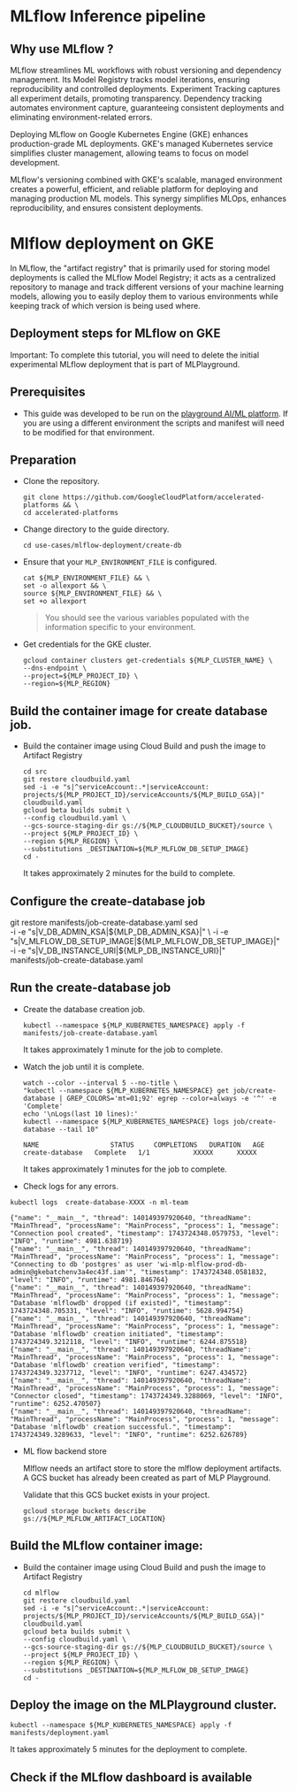 # MLflow Inference pipeline

## Why use MLflow ?

MLflow streamlines ML workflows with robust versioning and dependency
management. Its Model Registry tracks model iterations, ensuring reproducibility
and controlled deployments. Experiment Tracking captures all experiment details,
promoting transparency. Dependency tracking automates environment capture,
guaranteeing consistent deployments and eliminating environment-related errors.

Deploying MLflow on Google Kubernetes Engine (GKE) enhances production-grade ML
deployments. GKE's managed Kubernetes service simplifies cluster management,
allowing teams to focus on model development.

MLflow's versioning combined with GKE's scalable, managed environment creates a
powerful, efficient, and reliable platform for deploying and managing production
ML models. This synergy simplifies MLOps, enhances reproducibility, and ensures
consistent deployments.

# Mlflow deployment on GKE

In MLflow, the "artifact registry" that is primarily used for storing model
deployments is called the MLflow Model Registry; it acts as a centralized
repository to manage and track different versions of your machine learning
models, allowing you to easily deploy them to various environments while keeping
track of which version is being used where.

## Deployment steps for MLflow on GKE

Important: To complete this tutorial, you will need to delete the initial
experimental MLflow deployment that is part of MLPlayground.

## Prerequisites

- This guide was developed to be run on the
  [playground AI/ML platform](/platforms/gke-aiml/playground/README.md). If you
  are using a different environment the scripts and manifest will need to be
  modified for that environment.

## Preparation

- Clone the repository.

  ```shell
  git clone https://github.com/GoogleCloudPlatform/accelerated-platforms && \
  cd accelerated-platforms
  ```

- Change directory to the guide directory.

  ```shell
  cd use-cases/mlflow-deployment/create-db
  ```

- Ensure that your `MLP_ENVIRONMENT_FILE` is configured.

  ```shell
  cat ${MLP_ENVIRONMENT_FILE} && \
  set -o allexport && \
  source ${MLP_ENVIRONMENT_FILE} && \
  set +o allexport
  ```

  > You should see the various variables populated with the information specific
  > to your environment.

- Get credentials for the GKE cluster.

  ```shell
  gcloud container clusters get-credentials ${MLP_CLUSTER_NAME} \
  --dns-endpoint \
  --project=${MLP_PROJECT_ID} \
  --region=${MLP_REGION}
  ```

## Build the container image for create database job.

- Build the container image using Cloud Build and push the image to Artifact
  Registry

  ```shell
  cd src
  git restore cloudbuild.yaml
  sed -i -e "s|^serviceAccount:.*|serviceAccount: projects/${MLP_PROJECT_ID}/serviceAccounts/${MLP_BUILD_GSA}|" cloudbuild.yaml
  gcloud beta builds submit \
  --config cloudbuild.yaml \
  --gcs-source-staging-dir gs://${MLP_CLOUDBUILD_BUCKET}/source \
  --project ${MLP_PROJECT_ID} \
  --region ${MLP_REGION} \
  --substitutions _DESTINATION=${MLP_MLFLOW_DB_SETUP_IMAGE}
  cd -
  ```

  It takes approximately 2 minutes for the build to complete.

## Configure the create-database job

git restore manifests/job-create-database.yaml sed \
-i -e "s|V_DB_ADMIN_KSA|${MLP_DB_ADMIN_KSA}|" \
-i -e "s|V_MLFLOW_DB_SETUP_IMAGE|${MLP_MLFLOW_DB_SETUP_IMAGE}|"
\
-i -e "s|V_DB_INSTANCE_URI|${MLP_DB_INSTANCE_URI}|" \
manifests/job-create-database.yaml

## Run the create-database job

- Create the database creation job.

  ```shell
  kubectl --namespace ${MLP_KUBERNETES_NAMESPACE} apply -f manifests/job-create-database.yaml
  ```

  It takes approximately 1 minute for the job to complete.

- Watch the job until it is complete.

  ```shell
  watch --color --interval 5 --no-title \
  "kubectl --namespace ${MLP_KUBERNETES_NAMESPACE} get job/create-database | GREP_COLORS='mt=01;92' egrep --color=always -e '^' -e 'Complete'
  echo '\nLogs(last 10 lines):'
  kubectl --namespace ${MLP_KUBERNETES_NAMESPACE} logs job/create-database --tail 10"
  ```

  ```
  NAME                  STATUS     COMPLETIONS   DURATION   AGE
  create-database   Complete   1/1           XXXXX      XXXXX
  ```

  It takes approximately 1 minutes for the job to complete.

- Check logs for any errors.

```
kubectl logs  create-database-XXXX -n ml-team
```

```
{"name": "__main__", "thread": 140149397920640, "threadName": "MainThread", "processName": "MainProcess", "process": 1, "message": "Connection pool created", "timestamp": 1743724348.0579753, "level": "INFO", "runtime": 4981.638719}
{"name": "__main__", "thread": 140149397920640, "threadName": "MainThread", "processName": "MainProcess", "process": 1, "message": "Connecting to db 'postgres' as user 'wi-mlp-mlflow-prod-db-admin@gkebatchenv3a4ec43f.iam'", "timestamp": 1743724348.0581832, "level": "INFO", "runtime": 4981.846764}
{"name": "__main__", "thread": 140149397920640, "threadName": "MainThread", "processName": "MainProcess", "process": 1, "message": "Database 'mlflowdb' dropped (if existed)", "timestamp": 1743724348.705331, "level": "INFO", "runtime": 5628.994754}
{"name": "__main__", "thread": 140149397920640, "threadName": "MainThread", "processName": "MainProcess", "process": 1, "message": "Database 'mlflowdb' creation initiated", "timestamp": 1743724349.3212118, "level": "INFO", "runtime": 6244.875518}
{"name": "__main__", "thread": 140149397920640, "threadName": "MainThread", "processName": "MainProcess", "process": 1, "message": "Database 'mlflowdb' creation verified", "timestamp": 1743724349.3237712, "level": "INFO", "runtime": 6247.434572}
{"name": "__main__", "thread": 140149397920640, "threadName": "MainThread", "processName": "MainProcess", "process": 1, "message": "Connector closed", "timestamp": 1743724349.3288069, "level": "INFO", "runtime": 6252.470507}
{"name": "__main__", "thread": 140149397920640, "threadName": "MainThread", "processName": "MainProcess", "process": 1, "message": "Database 'mlflowdb' creation successful.", "timestamp": 1743724349.3289633, "level": "INFO", "runtime": 6252.626789}
```

- ML flow backend store

  Mlflow needs an artifact store to store the mlflow deployment artifacts. A GCS
  bucket has already been created as part of MLP Playground.

  Validate that this GCS bucket exists in your project.

  ```shell
  gcloud storage buckets describe gs://${MLP_MLFLOW_ARTIFACT_LOCATION}
  ```

## Build the MLflow container image:

- Build the container image using Cloud Build and push the image to Artifact
  Registry

  ```shell
  cd mlflow
  git restore cloudbuild.yaml
  sed -i -e "s|^serviceAccount:.*|serviceAccount: projects/${MLP_PROJECT_ID}/serviceAccounts/${MLP_BUILD_GSA}|" cloudbuild.yaml
  gcloud beta builds submit \
  --config cloudbuild.yaml \
  --gcs-source-staging-dir gs://${MLP_CLOUDBUILD_BUCKET}/source \
  --project ${MLP_PROJECT_ID} \
  --region ${MLP_REGION} \
  --substitutions _DESTINATION=${MLP_MLFLOW_DB_SETUP_IMAGE}
  cd -
  ```

## Deploy the image on the MLPlayground cluster.

```shell
kubectl --namespace ${MLP_KUBERNETES_NAMESPACE} apply -f manifests/deployment.yaml
```

It takes approximately 5 minutes for the deployment to complete.


## Check if the MLflow dashboard is available

```shelll


```